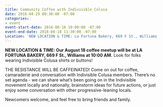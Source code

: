 ```yaml
---
title: Community Coffee with Indivisible Colusa
date: 2018-04-29 00:38:00 -07:00
categories:
- event
event-start-date: 2018-08-18 10:00:00 -07:00
event-end-date: 2018-08-18 11:30:00 -07:00
Location: 'NEW LOCATION & TIME: La Fortuna Bakery, 669 F St., Williams, CA'
---
```


**NEW LOCATION & TIME: Our August 18 coffee meetup will be at LA FORTUNA BAKERY, 669 F St., Williams at 10:00 AM.** Look for folks wearing Indivisible Colusa shirts or buttons! 

THE RESISTANCE WILL BE CAFFEINATED! Come on out for coffee, camaraderie and conversation with Indivisible Colusa members. There’s no set agenda - we can share what’s been going on in the Indivisible movement locally and nationally, brainstorm ideas for future actions, or just enjoy some conversation with other progressive-leaning locals.

Newcomers welcome, and feel free to bring friends and family.
